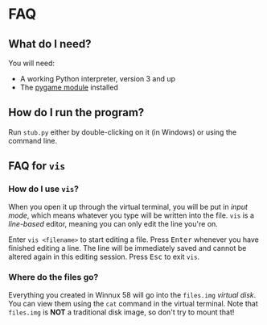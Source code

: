 # FAQ

## What do I need?

You will need:
- A working Python interpreter, version 3 and up
- The [pygame module](pygame.org) installed

## How do I run the program?
Run `stub.py` either by double-clicking on it (in Windows) or using the command line.

## FAQ for `vis`
### How do I use `vis`?
When you open it up through the virtual terminal, you will be put in *input mode*, which means whatever you type will be written into the file. `vis` is a *line-based* editor, meaning you can only edit the line you're on.  

Enter `vis <filename>` to start editing a file. Press <kbd>Enter</kbd> whenever you have finished editing a line. The line will be immediately saved and cannot be altered again in this editing session. Press <kbd>Esc</kbd> to exit `vis`.

### Where do the files go?
Everything you created in Winnux 58 will go into the `files.img` *virtual disk*. You can view them using the `cat` command in the virtual terminal. Note that `files.img` is **NOT** a traditional disk image, so don't try to mount that!